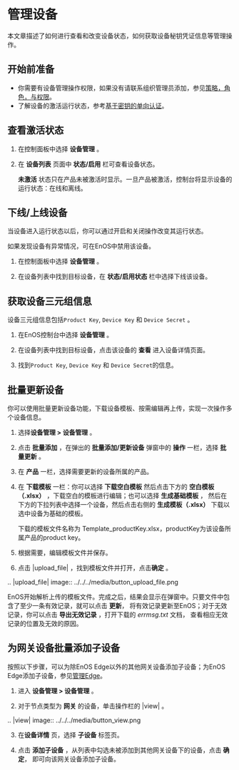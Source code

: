 # 管理设备

本文章描述了如何进行查看和改变设备状态，如何获取设备秘钥凭证信息等管理操作。

## 开始前准备

- 你需要有设备管理操作权限，如果没有请联系组织管理员添加，参见[策略，角色，与权限](/docs/iam/zh_CN/2.0.9/access_policy)。
- 了解设备的激活运行状态，参考[基于密钥的单向认证](../../../learn/deviceconnection_authentication)。

## 查看激活状态

1. 在控制面板中选择 **设备管理** 。

2. 在 **设备列表** 页面中 **状态/启用** 栏可查看设备状态。

   **未激活** 状态只在产品未被激活时显示。一旦产品被激活，控制台将显示设备的运行状态：在线和离线。

## 下线/上线设备

当设备进入运行状态以后，你可以通过开启和关闭操作改变其运行状态。

如果发现设备有异常情况，可在EnOS中禁用该设备。

1. 在控制面板中选择 **设备管理** 。

2. 在设备列表中找到目标设备，在 **状态/启用状态** 栏中选择下线该设备。


## 获取设备三元组信息

设备三元组信息包括`Product Key`, `Device Key` 和 `Device Secret` 。

1. 在EnOS控制台中选择 **设备管理** 。

2. 在设备列表中找到目标设备，点击该设备的 **查看** 进入设备详情页面。

3. 找到`Product Key`, `Device Key` 和 `Device Secret`的信息。

## 批量更新设备

你可以使用批量更新设备功能，下载设备模板、按需编辑再上传，实现一次操作多个设备信息。

1. 选择**设备管理 > 设备管理** 。

2. 点击 **批量添加** ，在弹出的 **批量添加/更新设备** 弹窗中的 **操作** 一栏，选择 **批量更新** 。

3. 在 **产品** 一栏，选择需要更新的设备所属的产品。

4. 在 **下载模板** 一栏：你可以选择 **下载空白模板** 然后点击下方的 **空白模板（.xlsx）** ，下载空白的模板进行编辑；也可以选择 **生成基础模板** ， 然后在下方的下拉列表中选择一个设备，然后点击右侧的 **生成模板（.xlsx）** 下载以选中设备为基础的模板。

   下载的模板文件名称为 Template_productKey.xlsx，productKey为该设备所属产品的product key。

5. 根据需要，编辑模板文件并保存。

6. 点击 |upload_file| ，找到模板文件并打开，点击**确定** 。

 .. |upload_file| image:: ../../../media/button_upload_file.png

   EnOS开始解析上传的模板文件。完成之后，结果会显示在弹窗中。只要文件中包含了至少一条有效记录，就可以点击 **更新**， 将有效记录更新至EnOS；对于无效记录，你可以点击 **导出无效记录** ，打开下载的 _errmsg.txt_ 文档， 查看相应无效记录的位置及无效的原因。

## 为网关设备批量添加子设备

按照以下步骤，可以为除EnOS Edge以外的其他网关设备添加子设备；为EnOS Edge添加子设备，参见[管理Edge](/docs/enos-edge/zh_CN/2.0.9/howto/console_configuration/managing_edge)。

1. 进入 **设备管理 > 设备管理** 。

2. 对于节点类型为 **网关** 的设备，单击操作栏的 |view| 。

 .. |view| image:: ../../../media/button_view.png

3. 在**设备详情** 页，选择 **子设备** 标签页。

4. 点击 **添加子设备** ，从列表中勾选未被添加到其他网关设备下的设备，点击 **确定**， 即可向该网关设备添加子设备。


